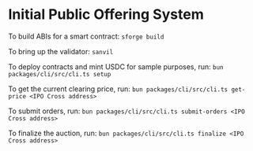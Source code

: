 # Initial Public Offering System

To build ABIs for a smart contract: `sforge build`

To bring up the validator: `sanvil`

To deploy contracts and mint USDC for sample purposes, run: `bun packages/cli/src/cli.ts setup`

To get the current clearing price, run: `bun packages/cli/src/cli.ts get-price <IPO Cross address>`

To submit orders, run: `bun packages/cli/src/cli.ts submit-orders <IPO Cross address>`

To finalize the auction, run: `bun packages/cli/src/cli.ts finalize <IPO Cross address>`
